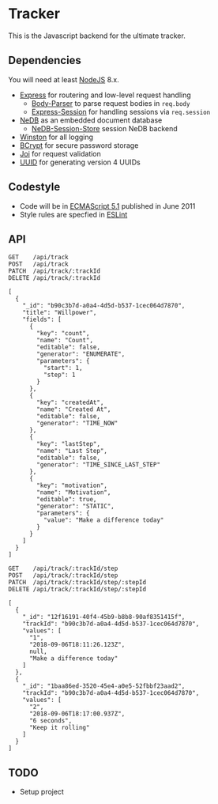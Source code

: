 # Tracker

This is the Javascript backend for the ultimate tracker.

## Dependencies

You will need at least [NodeJS](https://nodejs.org) 8.x.

* [Express](https://www.npmjs.com/package/express) for routering and low-level request handling
  * [Body-Parser](https://www.npmjs.com/package/body-parser) to parse request bodies in `req.body` 
  * [Express-Session](https://www.npmjs.com/package/express-session) for handling sessions via `req.session` 
* [NeDB](https://www.npmjs.com/package/nedb) as an embedded document database
  * [NeDB-Session-Store](https://www.npmjs.com/package/nedb-session-store) session NeDB backend
* [Winston](https://www.npmjs.com/package/winston) for all logging
* [BCrypt](https://www.npmjs.com/package/bcrypt) for secure password storage
* [Joi](https://www.npmjs.com/package/joi) for request validation
* [UUID](https://www.npmjs.com/package/uuid) for generating version 4 UUIDs

## Codestyle

* Code will be in [ECMAScript 5.1](https://www.ecma-international.org/ecma-262/5.1/) published in June 2011
* Style rules are specfied in [ESLint](.eslintrc.yml)

## API
```
GET    /api/track
POST   /api/track
PATCH  /api/track/:trackId
DELETE /api/track/:trackId

[
  {
    "_id": "b90c3b7d-a0a4-4d5d-b537-1cec064d7870",
    "title": "Willpower",
    "fields": [
      {
        "key": "count",
        "name": "Count",
        "editable": false,
        "generator": "ENUMERATE",
        "parameters": {
          "start": 1,
          "step": 1
        }
      },
      {
        "key": "createdAt",
        "name": "Created At",
        "editable": false,
        "generator": "TIME_NOW"
      },
      {
        "key": "lastStep",
        "name": "Last Step",
        "editable": false,
        "generator": "TIME_SINCE_LAST_STEP"
      },
      {
        "key": "motivation",
        "name": "Motivation",
        "editable": true,
        "generator": "STATIC",
        "parameters": {
          "value": "Make a difference today"
        }
      }
    ]
  }
]

GET    /api/track/:trackId/step
POST   /api/track/:trackId/step
PATCH  /api/track/:trackId/step/:stepId
DELETE /api/track/:trackId/step/:stepId

[
  {
    "_id": "12f16191-40f4-45b9-b8b8-90af8351415f",
    "trackId": "b90c3b7d-a0a4-4d5d-b537-1cec064d7870",
    "values": [
      "1",
      "2018-09-06T18:11:26.123Z",
      null,
      "Make a difference today"
    ]
  },
  {
    "_id": "1baa86ed-3520-45e4-a0e5-52fbbf23aad2",
    "trackId": "b90c3b7d-a0a4-4d5d-b537-1cec064d7870",
    "values": [
      "2",
      "2018-09-06T18:17:00.937Z",
      "6 seconds",
      "Keep it rolling"
    ]
  }
]
```

## TODO

* Setup project
